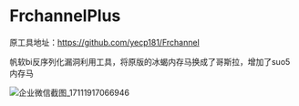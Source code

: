 # FrchannelPlus

原工具地址：https://github.com/yecp181/Frchannel

帆软bi反序列化漏洞利用工具，将原版的冰蝎内存马换成了哥斯拉，增加了suo5内存马


![企业微信截图_17111917066946](https://github.com/BambiZombie/FrchannelPlus/assets/84751437/396fc254-fbef-4bdb-9d57-6229d8c4d323)


